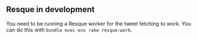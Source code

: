 
## Resque in development

You need to be running a Resque worker for the tweet fetching to work. You can do this with `bundle exec env rake resque:work`.